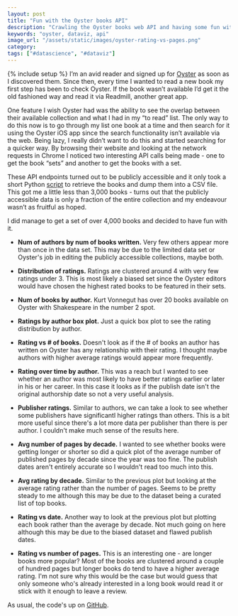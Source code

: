 ```yaml
---
layout: post
title: "Fun with the Oyster books API"
description: "Crawling the Oyster books web API and having some fun with the resulting data set."
keywords: "oyster, dataviz, api"
image_url: "/assets/static/images/oyster-rating-vs-pages.png"
category:
tags: ["#datascience", "#dataviz"]
---
```

{% include setup %}
I’m an avid reader and signed up for <a href="http://oysterbooks.com/" target="_blank">Oyster</a> as soon as I discovered them. Since then, every time I wanted to read a new book my first step has been to check Oyster. If the book wasn’t available I’d get it the old fashioned way and read it via Readmill, another great app.

One feature I wish Oyster had was the ability to see the overlap between their available collection and what I had in my “to read” list. The only way to do this now is to go through my list one book at a time and then search for it using the Oyster iOS app since the search functionality isn’t available via the web. Being lazy, I really didn’t want to do this and started searching for a quicker way. By browsing their website and looking at the network requests in Chrome I noticed two interesting API calls being made - one to get the book “sets” and another to get the books with a set.

These API endpoints turned out to be publicly accessible and it only took a short Python <a href="https://github.com/dangoldin/oyster-books-crawl" target="_blank">script</a> to retrieve the books and dump them into a CSV file. This got me a little less than 3,000 books - turns out that the publicly accessible data is only a fraction of the entire collection and my endeavour wasn’t as fruitful as hoped.

I did manage to get a set of over 4,000 books and decided to have fun with it.

<ul class="thumbnails">
  <li>
    <div class="thumbnail">
      <a href="{{ IMG_PATH }}oyster-authors-by-num-books.png">
        <amp-img src="{{ IMG_PATH }}oyster-authors-by-num-books.png" alt="# of authors by # of books written" width="600" height="600" layout="responsive">
      </a>
      <p>
        <strong>Num of authors by num of books written.</strong> Very few others appear more than once in the data set. This may be due to the limited data set or Oyster's job in editing the publicly accessible collections, maybe both.
      </p>
    </div>
  </li>

  <li>
    <div class="thumbnail">
      <a href="{{ IMG_PATH }}oyster-authors-author-ratings.png">
        <amp-img src="{{ IMG_PATH }}oyster-authors-author-ratings.png" alt="Distribution of ratings" width="600" height="600" layout="responsive">
      </a>
      <p>
        <strong>Distribution of ratings.</strong> Ratings are clustered around 4 with very few ratings under 3. This is most likely a biased set since the Oyster editors would have chosen the highest rated books to be featured in their sets.
      </p>
    </div>
  </li>

  <li>
    <div class="thumbnail">
      <a href="{{ IMG_PATH }}oyster-authors-num-books-by-author.png">
        <amp-img src="{{ IMG_PATH }}oyster-authors-num-books-by-author.png" alt="Distribution of ratings" width="600" height="600" layout="responsive">
      </a>
      <p>
        <strong>Num of books by author.</strong> Kurt Vonnegut has over 20 books available on Oyster with Shakespeare in the number 2 spot.
      </p>
    </div>
  </li>

  <li>
    <div class="thumbnail">
      <a href="{{ IMG_PATH }}oyster-authors-box-plot-rating-by-author.png">
        <amp-img src="{{ IMG_PATH }}oyster-authors-box-plot-rating-by-author.png" alt="Ratings by author" width="600" height="600" layout="responsive">
      </a>
      <p>
        <strong>Ratings by author box plot.</strong> Just a quick box plot to see the rating distribution by author.
      </p>
    </div>
  </li>

  <li>
    <div class="thumbnail">
      <a href="{{ IMG_PATH }}oyster-authors-num-books-vs-rating.png">
        <amp-img src="{{ IMG_PATH }}oyster-authors-num-books-vs-rating.png" alt="# of books vs rating" width="600" height="600" layout="responsive">
      </a>
      <p>
        <strong>Rating vs # of books.</strong> Doesn't look as if the # of books an author has written on Oyster has any relationship with their rating. I thought maybe authors with higher average ratings would appear more frequently.
      </p>
    </div>
  </li>

  <li>
    <div class="thumbnail">
      <a href="{{ IMG_PATH }}oyster-authors-author-ratings-over-time.png">
        <amp-img src="{{ IMG_PATH }}oyster-authors-author-ratings-over-time.png" alt="Rating over time by author" width="600" height="600" layout="responsive">
      </a>
      <p>
        <strong>Rating over time by author.</strong> This was a reach but I wanted to see whether an author was most likely to have better ratings earlier or later in his or her career. In this case it looks as if the publish date isn't the original authorship date so not a very useful analysis.
      </p>
    </div>
  </li>

  <li>
    <div class="thumbnail">
      <a href="{{ IMG_PATH }}oyster-pub-ratings.png">
        <amp-img src="{{ IMG_PATH }}oyster-pub-ratings.png" alt="Publisher ratings" width="600" height="1200" layout="responsive">
      </a>
      <p>
        <strong>Publisher ratings.</strong> Similar to authors, we can take a look to see whether some publishers have significantl higher ratings than others. This is a bit more useful since there's a lot more data per publisher than there is per author. I couldn't make much sense of the results here.
      </p>
    </div>
  </li>

  <li>
    <div class="thumbnail">
      <a href="{{ IMG_PATH }}oyster-num-pages-by-decade.png">
        <amp-img src="{{ IMG_PATH }}oyster-num-pages-by-decade.png" alt="# of pages by decade" width="600" height="600" layout="responsive">
      </a>
      <p>
        <strong>Avg number of pages by decade.</strong> I wanted to see whether books were getting longer or shorter so did a quick plot of the average number of published pages by decade since the year was too fine. The publish dates aren't entirely accurate so I wouldn't read too much into this.
      </p>
    </div>
  </li>

  <li>
    <div class="thumbnail">
      <a href="{{ IMG_PATH }}oyster-rating-by-decade.png">
        <amp-img src="{{ IMG_PATH }}oyster-rating-by-decade.png" alt="Avg rating by decade" width="600" height="600" layout="responsive">
      </a>
      <p>
        <strong>Avg rating by decade.</strong> Similar to the previous plot but looking at the average rating rather than the number of pages. Seems to be pretty steady to me although this may be due to the dataset being a curated list of top books.
      </p>
    </div>
  </li>

  <li>
    <div class="thumbnail">
      <a href="{{ IMG_PATH }}oyster-rating-vs-date.png">
        <amp-img src="{{ IMG_PATH }}oyster-rating-vs-date.png" alt="Rating vs date" width="600" height="600" layout="responsive">
      </a>
      <p>
        <strong>Rating vs date.</strong> Another way to look at the previous plot but plotting each book rather than the average by decade. Not much going on here although this may be due to the biased dataset and flawed publish dates.
      </p>
    </div>
  </li>

  <li>
    <div class="thumbnail">
      <a href="{{ IMG_PATH }}oyster-rating-vs-pages.png">
        <amp-img src="{{ IMG_PATH }}oyster-rating-vs-pages.png" alt="Rating vs # pages" width="600" height="600" layout="responsive">
      </a>
      <p>
        <strong>Rating vs number of pages.</strong> This is an interesting one - are longer books more popular? Most of the books are clustered around a couple of hundred pages but longer books do tend to have a higher average rating. I'm not sure why this would be the case but would guess that only someone who's already interested in a long book would read it or stick with it enough to leave a review.
      </p>
    </div>
  </li>
</ul>

As usual, the code's up on <a href="https://github.com/dangoldin/oyster-books-crawl" target="_blank">GitHub</a>.